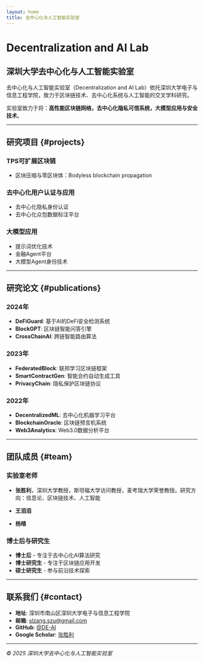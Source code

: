 ```yaml
---
layout: home
title: 去中心化与人工智能实验室
---
```


# Decentralization and AI Lab

## 深圳大学去中心化与人工智能实验室

去中心化与人工智能实验室（Decentralization and AI Lab）依托深圳大学电子与信息工程学院，致力于区块链技术、去中心化系统与人工智能的交叉学科研究。

实验室致力于将：**高性能区块链网络，去中心化隐私可信系统，大模型应用与安全技术**。

---

## 研究项目 {#projects}

### TPS可扩展区块链
- 区块压缩与零区块体：Bodyless blockchain propagation

### 去中心化用户认证与应用
- 去中心化隐私身份认证
- 去中心化众包数据标注平台


### 大模型应用
- 提示词优化技术
- 金融Agent平台
- 大模型Agent身份技术

---

## 研究论文 {#publications}

### 2024年
- **DeFiGuard**: 基于AI的DeFi安全检测系统
- **BlockGPT**: 区块链智能问答引擎
- **CrossChainAI**: 跨链智能路由算法

### 2023年
- **FederatedBlock**: 联邦学习区块链框架
- **SmartContractGen**: 智能合约自动生成工具
- **PrivacyChain**: 隐私保护区块链协议

### 2022年
- **DecentralizedML**: 去中心化机器学习平台
- **BlockchainOracle**: 区块链预言机系统
- **Web3Analytics**: Web3.0数据分析平台

---

## 团队成员 {#team}

### 实验室老师
- **张胜利**，深圳大学教授，斯坦福大学访问教授，麦考瑞大学荣誉教授。研究方向：信息论、区块链技术、人工智能

- **王滔滔** 
- **杨晴** 


### 博士后与研究生
- **博士后** - 专注于去中心化AI算法研究
- **博士研究生** - 专注于区块链应用开发
- **硕士研究生** - 参与前沿技术探索

---




## 联系我们 {#contact}

- **地址**: 深圳市南山区深圳大学电子与信息工程学院
- **邮箱**: slzang.szu@gmail.com
- **GitHub**: [@DE-AI](https://github.com/deai-lab)
- **Google Scholar**: [张胜利](https://scholar.google.com/citations?user=vjujlkoAAAAJ&hl=zh-CN)

---

*© 2025 深圳大学去中心化与人工智能实验室* 